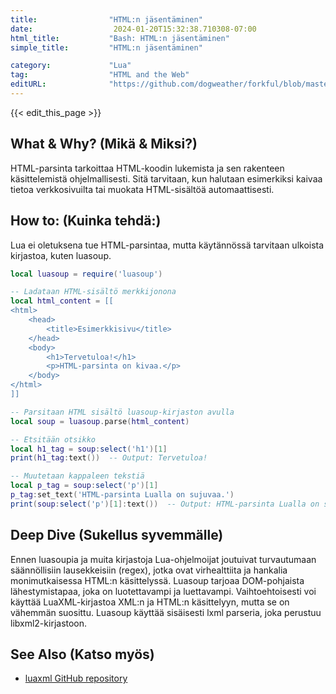 ```yaml
---
title:                "HTML:n jäsentäminen"
date:                  2024-01-20T15:32:38.710308-07:00
html_title:           "Bash: HTML:n jäsentäminen"
simple_title:         "HTML:n jäsentäminen"

category:             "Lua"
tag:                  "HTML and the Web"
editURL:              "https://github.com/dogweather/forkful/blob/master/content/fi/lua/parsing-html.md"
---
```


{{< edit_this_page >}}

## What & Why? (Mikä & Miksi?)
HTML-parsinta tarkoittaa HTML-koodin lukemista ja sen rakenteen käsittelemistä ohjelmallisesti. Sitä tarvitaan, kun halutaan esimerkiksi kaivaa tietoa verkkosivuilta tai muokata HTML-sisältöä automaattisesti.

## How to: (Kuinka tehdä:)
Lua ei oletuksena tue HTML-parsintaa, mutta käytännössä tarvitaan ulkoista kirjastoa, kuten luasoup. 

```Lua
local luasoup = require('luasoup')

-- Ladataan HTML-sisältö merkkijonona
local html_content = [[
<html>
    <head>
        <title>Esimerkkisivu</title>
    </head>
    <body>
        <h1>Tervetuloa!</h1>
        <p>HTML-parsinta on kivaa.</p>
    </body>
</html>
]]

-- Parsitaan HTML sisältö luasoup-kirjaston avulla
local soup = luasoup.parse(html_content)

-- Etsitään otsikko
local h1_tag = soup:select('h1')[1]
print(h1_tag:text())  -- Output: Tervetuloa!

-- Muutetaan kappaleen tekstiä
local p_tag = soup:select('p')[1]
p_tag:set_text('HTML-parsinta Lualla on sujuvaa.')
print(soup:select('p')[1]:text())  -- Output: HTML-parsinta Lualla on sujuvaa.
```

## Deep Dive (Sukellus syvemmälle)
Ennen luasoupia ja muita kirjastoja Lua-ohjelmoijat joutuivat turvautumaan säännöllisiin lausekkeisiin (regex), jotka ovat virhealttiita ja hankalia monimutkaisessa HTML:n käsittelyssä. Luasoup tarjoaa DOM-pohjaista lähestymistapaa, joka on luotettavampi ja luettavampi. Vaihtoehtoisesti voi käyttää LuaXML-kirjastoa XML:n ja HTML:n käsittelyyn, mutta se on vähemmän suosittu. Luasoup käyttää sisäisesti lxml parseria, joka perustuu libxml2-kirjastoon.

## See Also (Katso myös)
- [luaxml GitHub repository](https://github.com/LuaDist/luaxml)
